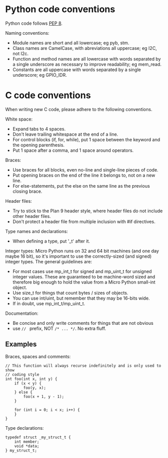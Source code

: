 Python code conventions
=======================

Python code follows [PEP 8](http://legacy.python.org/dev/peps/pep-0008/).

Naming conventions:
- Module names are short and all lowercase; eg pyb, stm.
- Class names are CamelCase, with abreviations all uppercase; eg I2C, not
  I2c.
- Function and method names are all lowercase with words separated by
  a single underscore as necessary to improve readability; eg mem_read.
- Constants are all uppercase with words separated by a single underscore;
  eg GPIO_IDR.

C code conventions
==================

When writing new C code, please adhere to the following conventions.

White space:
- Expand tabs to 4 spaces.
- Don't leave trailing whitespace at the end of a line.
- For control blocks (if, for, while), put 1 space between the
  keyword and the opening parenthesis.
- Put 1 space after a comma, and 1 space around operators.

Braces: 
- Use braces for all blocks, even no-line and single-line pieces of
  code.
- Put opening braces on the end of the line it belongs to, not on
  a new line.
- For else-statements, put the else on the same line as the previous
  closing brace.

Header files:
- Try to stick to the Plan 9 header style, where header files do not
  include other header files.
- Don't protect a header file from multiple inclusion with #if directives.

Type names and declarations:
- When defining a type, put '_t' after it.

Integer types: Micro Python runs on 32 and 64 bit machines (and one day
maybe 16 bit), so it's important to use the correctly-sized (and signed)
integer types.  The general guidelines are:
- For most cases use mp_int_t for signed and mp_uint_t for unsigned
  integer values.  These are guaranteed to be machine-word sized and
  therefore big enough to hold the value from a Micro Python small-int
  object.
- Use size_t for things that count bytes / sizes of objects.
- You can use int/uint, but remember that they may be 16-bits wide.
- If in doubt, use mp_int_t/mp_uint_t.

Documentation:
- Be concise and only write comments for things that are not obvious
- use `// ` prefix, NOT `/* ... */`. No extra fluff.


Examples
--------

Braces, spaces and comments:

    // This function will always recurse indefinitely and is only used to show
    // coding style
    int foo(int x, int y) {
        if (x < y) {
            foo(y, x);
        } else {
            foo(x + 1, y - 1);
        }

        for (int i = 0; i < x; i++) {
        }
    }

Type declarations:

    typedef struct _my_struct_t {
        int member;
        void *data;
    } my_struct_t;
